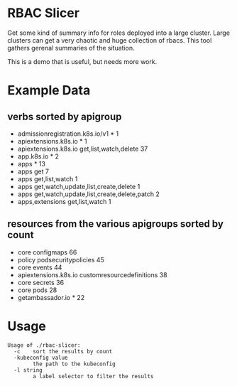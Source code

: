 # RBAC Slicer

Get some kind of summary info for roles deployed into a large cluster.
Large clusters can get a very chaotic and huge collection of rbacs.
This tool gathers gerenal summaries of the situation.

This is a demo that is useful, but needs more work.

# Example Data

## verbs sorted by apigroup
- admissionregistration.k8s.io/v1 * 1
- apiextensions.k8s.io * 1
- apiextensions.k8s.io get,list,watch,delete 37
- app.k8s.io * 2
- apps * 13
- apps get 7
- apps get,list,watch 1
- apps get,watch,update,list,create,delete 1
- apps get,watch,update,list,create,delete,patch 2
- apps,extensions get,list,watch 1

## resources from the various apigroups sorted by count
- core configmaps 66
- policy podsecuritypolicies 45
- core events 44
- apiextensions.k8s.io customresourcedefinitions 38
- core secrets 36
- core pods 28
- getambassador.io * 22

# Usage

```
Usage of ./rbac-slicer:
  -c    sort the results by count
  -kubeconfig value
        the path to the kubeconfig
  -l string
        a label selector to filter the results
```
